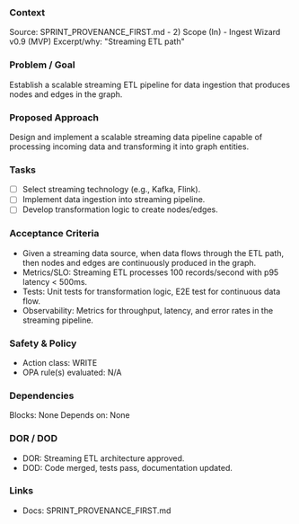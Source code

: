 ### Context

Source: SPRINT_PROVENANCE_FIRST.md - 2) Scope (In) - Ingest Wizard v0.9 (MVP)
Excerpt/why: "Streaming ETL path"

### Problem / Goal

Establish a scalable streaming ETL pipeline for data ingestion that produces nodes and edges in the graph.

### Proposed Approach

Design and implement a scalable streaming data pipeline capable of processing incoming data and transforming it into graph entities.

### Tasks

- [ ] Select streaming technology (e.g., Kafka, Flink).
- [ ] Implement data ingestion into streaming pipeline.
- [ ] Develop transformation logic to create nodes/edges.

### Acceptance Criteria

- Given a streaming data source, when data flows through the ETL path, then nodes and edges are continuously produced in the graph.
- Metrics/SLO: Streaming ETL processes 100 records/second with p95 latency < 500ms.
- Tests: Unit tests for transformation logic, E2E test for continuous data flow.
- Observability: Metrics for throughput, latency, and error rates in the streaming pipeline.

### Safety & Policy

- Action class: WRITE
- OPA rule(s) evaluated: N/A

### Dependencies

Blocks: None
Depends on: None

### DOR / DOD

- DOR: Streaming ETL architecture approved.
- DOD: Code merged, tests pass, documentation updated.

### Links

- Docs: SPRINT_PROVENANCE_FIRST.md
